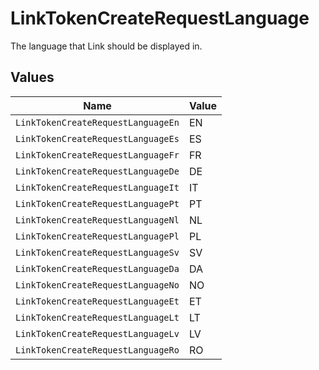 # LinkTokenCreateRequestLanguage

The language that Link should be displayed in.


## Values

| Name                               | Value                              |
| ---------------------------------- | ---------------------------------- |
| `LinkTokenCreateRequestLanguageEn` | EN                                 |
| `LinkTokenCreateRequestLanguageEs` | ES                                 |
| `LinkTokenCreateRequestLanguageFr` | FR                                 |
| `LinkTokenCreateRequestLanguageDe` | DE                                 |
| `LinkTokenCreateRequestLanguageIt` | IT                                 |
| `LinkTokenCreateRequestLanguagePt` | PT                                 |
| `LinkTokenCreateRequestLanguageNl` | NL                                 |
| `LinkTokenCreateRequestLanguagePl` | PL                                 |
| `LinkTokenCreateRequestLanguageSv` | SV                                 |
| `LinkTokenCreateRequestLanguageDa` | DA                                 |
| `LinkTokenCreateRequestLanguageNo` | NO                                 |
| `LinkTokenCreateRequestLanguageEt` | ET                                 |
| `LinkTokenCreateRequestLanguageLt` | LT                                 |
| `LinkTokenCreateRequestLanguageLv` | LV                                 |
| `LinkTokenCreateRequestLanguageRo` | RO                                 |